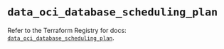 # `data_oci_database_scheduling_plan`

Refer to the Terraform Registry for docs: [`data_oci_database_scheduling_plan`](https://registry.terraform.io/providers/hashicorp/oci/7.19.0/docs/data-sources/database_scheduling_plan).
